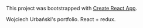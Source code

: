 This project was bootstrapped with [Create React App](https://github.com/facebookincubator/create-react-app).

Wojciech Urbański's portfolio. React + redux. 
